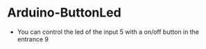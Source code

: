 # Arduino-ButtonLed
* You can control the led of the input 5 with a on/off button in the entrance 9

